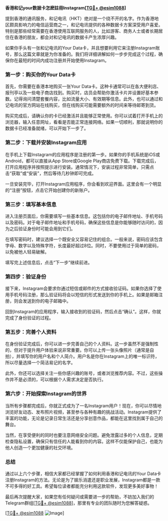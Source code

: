 **香港和记your数据卡怎麽註冊Instagram[[TG💪+ @esim1088](https://t.me/s/esim1088)]**

提到香港的通讯服务，和记电讯（HKT）绝对是一个绕不开的名字。作为香港地区颇具影响力的电信运营商之一，和记电讯提供的各种数据卡方案深受用户喜爱。特别是那些经常需要在香港使用互联网服务的人，比如游客、商务人士或者长期居住在香港的朋友，都会对和记电讯的数据卡产生浓厚兴趣。

如果你手头有一张和记电讯的Your Data卡，并且想要利用它来注册Instagram账号，那么这篇文章就是为你准备的。我们将详细讲解如何一步步完成这个过程，确保你在最短的时间内成功注册并开始使用Instagram。

### **第一步：购买你的Your Data卡**

首先，你需要在香港本地购买一张Your Data卡。这种卡通常可以在各大便利店、报刊亭以及一些电子商店找到。购买时，店员会帮助你激活卡片并设置好基本参数。记得询问清楚套餐内容，比如流量大小、有效期等信息。此外，也可以通过和记电讯的官方网站在线购买，但在线购买可能需要额外的时间来等待邮寄到货。

购买完成后，请确认你的卡已经激活并且能够正常使用。你可以试着打开手机上的浏览器，输入任意网址，看看是否能正常连接网络。如果一切顺利，那就说明你的数据卡已经准备就绪，可以开始下一步了。

### **第二步：下载并安装Instagram应用**

在手机上下载Instagram的应用程序是注册的第一步。如果你的手机系统是iOS或Android，都可以直接从App Store或Google Play商店免费下载。下载完成后，打开应用程序并按照提示进行安装。通常情况下，安装过程非常简单，只需点击“获取”或“安装”，然后等待几秒钟即可完成。

一旦安装完毕，打开Instagram应用程序，你会看到欢迎界面。这里会有一个明显的“注册”按钮，点击它开始创建你的新账户。

### **第三步：填写基本信息**

进入注册页面后，你需要填写一些基本信息。这包括你的电子邮件地址、手机号码以及密码。对于电子邮件地址和手机号码，确保这些信息是你能够随时访问的，因为之后验证身份时可能会用到它们。

在填写密码时，建议选择一个既安全又容易记住的组合。一般来说，密码应该包含字母、数字以及特殊字符，长度最好超过8位。同时，不要使用过于简单的密码，以免被他人轻易破解。

填写完上述信息后，点击“下一步”继续前进。

### **第四步：验证身份**

接下来，Instagram会要求你通过短信或邮件的方式接收验证码。如果你选择了使用手机号码注册，那么验证码将会以短信的形式发送到你的手机上。如果是邮箱注册，则会发送到你的电子邮箱中。

回到Instagram的应用程序，输入接收到的验证码，然后点击“确认”。这样，你就完成了身份验证的过程。

### **第五步：完善个人资料**

在身份验证完成后，你可以进一步完善自己的个人资料。这一步虽然不是强制性的，但对于提升用户体验来说非常重要。你可以上传一张头像照片（通常是自拍），并填写你的用户名和个人简介。用户名是你在Instagram上的唯一标识符，所以尽量选择一个简洁易记的名字。

此外，你还可以选择关注一些你感兴趣的账号，或者浏览推荐内容。不过，这些操作并不是必须的，可以根据个人需求决定是否执行。

### **第六步：开始探索Instagram的世界**

当所有步骤都完成后，你就正式成为了一名Instagram用户！现在，你可以尽情地浏览好友动态、发布照片视频，甚至参与各种有趣的挑战活动。Instagram提供了丰富的功能，无论是记录日常生活还是分享创意作品，都能在这里找到属于自己的舞台。

当然，在享受便利的同时也要注意网络安全问题。避免泄露过多的个人信息，定期检查隐私设置，确保只有信任的人能看到你的内容。这样不仅能保护自己，也能为他人创造一个更加健康的社交环境。

### **总结**

通过以上六个步骤，相信大家都已经掌握了如何利用香港和记电讯的Your Data卡注册Instagram的方法。无论是为了娱乐消遣还是职业发展，Instagram都是一款不可多得的好工具。希望每位读者都能充分利用这款软件，发现更多美好事物！

最后再次提醒大家，如果您有任何疑问或需要进一步的帮助，不妨加入我们的Telegram群组[[TG💪+ @esim1088](https://t.me/s/esim1088)]，那里有专业的团队随时为您解答疑惑。

[[TG💪+ @esim1088](https://t.me/s/esim1088) ![Image](https://i.postimg.cc/4NQfJmqS/Snipaste-2025-05-13-00-14-12.png)]